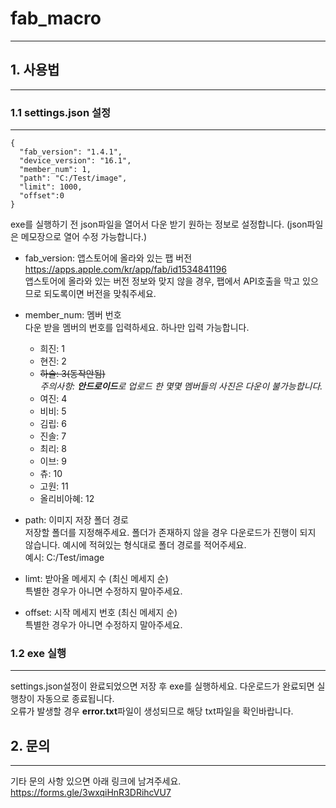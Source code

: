 # fab_macro
-----------
## 1. 사용법
-----------
### 1.1 settings.json 설정
------------------
```
{
  "fab_version": "1.4.1",
  "device_version": "16.1",
  "member_num": 1,
  "path": "C:/Test/image",
  "limit": 1000,
  "offset":0
}
```
exe를 실행하기 전 json파일을 열어서 다운 받기 원하는 정보로 설정합니다. (json파일은 메모장으로 열어 수정 가능합니다.)   
   
* fab_version: 앱스토어에 올라와 있는 팹 버전   
<https://apps.apple.com/kr/app/fab/id1534841196>   
앱스토어에 올라와 있는 버전 정보와 맞지 않을 경우, 팹에서 API호출을 막고 있으므로 되도록이면 버전을 맞춰주세요.   

* member_num: 멤버 번호   
다운 받을 멤버의 번호를 입력하세요. 하나만 입력 가능합니다.   
  * 희진: 1
  * 현진: 2
  * ~~하슬: 3(동작안됨)~~   
  *주의사항: **안드로이드**로 업로드 한 몇몇 멤버들의 사진은 다운이 불가능합니다.*
  * 여진: 4
  * 비비: 5
  * 김립: 6
  * 진솔: 7
  * 최리: 8
  * 이브: 9
  * 츄: 10
  * 고원: 11
  * 올리비아혜: 12   
    


* path: 이미지 저장 폴더 경로   
저장할 폴더를 지정해주세요. 폴더가 존재하지 않을 경우 다운로드가 진행이 되지 않습니다. 예시에 적혀있는 형식대로 폴더 경로를 적어주세요.   
예시: C:/Test/image

* limt: 받아올 메세지 수 (최신 메세지 순)     
특별한 경우가 아니면 수정하지 말아주세요.

* offset: 시작 메세지 번호 (최신 메세지 순)      
특별한 경우가 아니면 수정하지 말아주세요.

### 1.2 exe 실행
--------------
settings.json설정이 완료되었으면 저장 후 exe를 실행하세요. 다운로드가 완료되면 실행창이 자동으로 종료됩니다.   
오류가 발생할 경우 **error.txt**파일이 생성되므로 해당 txt파일을 확인바랍니다.


## 2. 문의
---------------
기타 문의 사항 있으면 아래 링크에 남겨주세요.
<https://forms.gle/3wxqiHnR3DRihcVU7>
